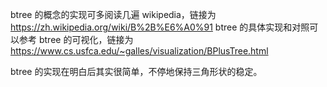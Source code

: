 btree 的概念的实现可多阅读几遍 wikipedia，链接为 https://zh.wikipedia.org/wiki/B%2B%E6%A0%91
btree 的具体实现和对照可以参考 btree 的可视化，链接为 https://www.cs.usfca.edu/~galles/visualization/BPlusTree.html

btree 的实现在明白后其实很简单，不停地保持三角形状的稳定。